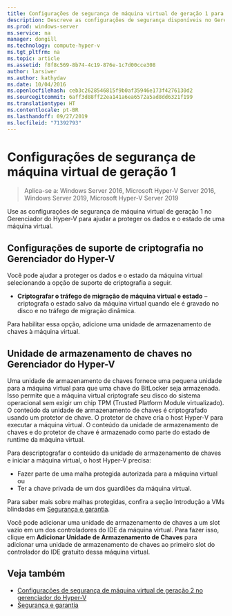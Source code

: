 ```yaml
---
title: Configurações de segurança de máquina virtual de geração 1 para Hyper-V
description: Descreve as configurações de segurança disponíveis no Gerenciador do Hyper-V para máquinas virtuais de geração 1
ms.prod: windows-server
ms.service: na
manager: dongill
ms.technology: compute-hyper-v
ms.tgt_pltfrm: na
ms.topic: article
ms.assetid: f8f8c569-8b74-4c19-876e-1c7d00cce308
author: larsiwer
ms.author: kathydav
ms.date: 10/04/2016
ms.openlocfilehash: ceb3c2628546815f9b0af35946e173f4276130d2
ms.sourcegitcommit: 6aff3d88ff22ea141a6ea6572a5ad8dd6321f199
ms.translationtype: HT
ms.contentlocale: pt-BR
ms.lasthandoff: 09/27/2019
ms.locfileid: "71392793"
---
```

# <a name="generation-1-virtual-machine-security-settings"></a>Configurações de segurança de máquina virtual de geração 1

>Aplica-se a: Windows Server 2016, Microsoft Hyper-V Server 2016, Windows Server 2019, Microsoft Hyper-V Server 2019

Use as configurações de segurança de máquina virtual de geração 1 no Gerenciador do Hyper-V para ajudar a proteger os dados e o estado de uma máquina virtual.

## <a name="encryption-support-settings-in-hyper-v-manager"></a>Configurações de suporte de criptografia no Gerenciador do Hyper-V

Você pode ajudar a proteger os dados e o estado da máquina virtual selecionando a opção de suporte de criptografia a seguir.

- **Criptografar o tráfego de migração de máquina virtual e estado** – criptografa o estado salvo da máquina virtual quando ele é gravado no disco e no tráfego de migração dinâmica.

Para habilitar essa opção, adicione uma unidade de armazenamento de chaves à máquina virtual.

## <a name="key-storage-drive-in-hyper-v-manager"></a>Unidade de armazenamento de chaves no Gerenciador do Hyper-V

Uma unidade de armazenamento de chaves fornece uma pequena unidade para a máquina virtual para que uma chave do BitLocker seja armazenada. Isso permite que a máquina virtual criptografe seu disco do sistema operacional sem exigir um chip TPM (Trusted Platform Module virtualizado). O conteúdo da unidade de armazenamento de chaves é criptografado usando um protetor de chave. O protetor de chave cria o host Hyper-V para executar a máquina virtual. O conteúdo da unidade de armazenamento de chaves e do protetor de chave é armazenado como parte do estado de runtime da máquina virtual.

Para descriptografar o conteúdo da unidade de armazenamento de chaves e iniciar a máquina virtual, o host Hyper-V precisa:

- Fazer parte de uma malha protegida autorizada para a máquina virtual ou
- Ter a chave privada de um dos guardiões da máquina virtual.

Para saber mais sobre malhas protegidas, confira a seção Introdução a VMs blindadas em [Segurança e garantia](../../../security/Security-and-Assurance.md).

Você pode adicionar uma unidade de armazenamento de chaves a um slot vazio em um dos controladores do IDE da máquina virtual. Para fazer isso, clique em **Adicionar Unidade de Armazenamento de Chaves** para adicionar uma unidade de armazenamento de chaves ao primeiro slot do controlador do IDE gratuito dessa máquina virtual.

## <a name="see-also"></a>Veja também

- [Configurações de segurança de máquina virtual de geração 2 no gerenciador do Hyper-V](Generation-2-virtual-machine-security-settings-for-hyper-v.md)
- [Segurança e garantia](../../../security/Security-and-Assurance.md)
